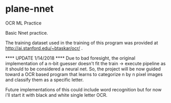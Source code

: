 # plane-nnet
OCR ML Practice

Basic Nnet practice.

The training dataset used in the training of this program was provided at http://ai.stanford.edu/~btaskar/ocr/ .

**** UPDATE 1/14/2018 ****
Due to bad foresight, the original implementation of a n-bit guesser doesn't fit the train -> execute pipeline as it should to be considered a neural net.
So, the project will be now guided toward a OCR based program that learns to categorize n by n pixel images and classify them as a specific letter.

Future implementations of this could include word recognition but for now i'll start it with black and white single letter OCR.
